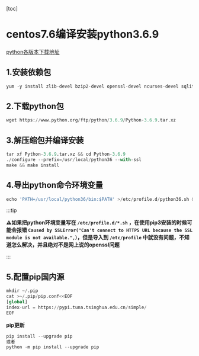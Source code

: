 [toc]



# centos7.6编译安装python3.6.9

[python各版本下载地址](https://www.python.org/ftp/python/)

## 1.安装依赖包

```python
yum -y install zlib-devel bzip2-devel openssl-devel ncurses-devel sqlite-devel readline-devel tk-devel libffi-devel gcc gcc-c++ make
```



## 2.下载python包

```python
wget https://www.python.org/ftp/python/3.6.9/Python-3.6.9.tar.xz
```



## 3.解压缩包并编译安装

```python
tar xf Python-3.6.9.tar.xz && cd Python-3.6.9
./configure --prefix=/usr/local/python36 --with-ssl
make && make install
```



## 4.导出python命令环境变量

```python
echo 'PATH=/usr/local/python36/bin:$PATH' >/etc/profile.d/python36.sh && source /etc/profile
```

:::tip

**⚠️如果把python环境变量写在 `/etc/profile.d/*.sh` ，在使用pip3安装的时候可能会报错 `Caused by SSLError("Can't connect to HTTPS URL because the SSL module is not available.",）`，但是导入到 `/etc/profile` 中就没有问题，不知道怎么解决，并且绝对不是网上说的openssl问题**

:::



## 5.配置pip国内源

```python
mkdir ~/.pip
cat >~/.pip/pip.conf<<EOF
[global]
index-url = https://pypi.tuna.tsinghua.edu.cn/simple/
EOF
```



**pip更新**

```python
pip install --upgrade pip
或者
python -m pip install --upgrade pip 
```
